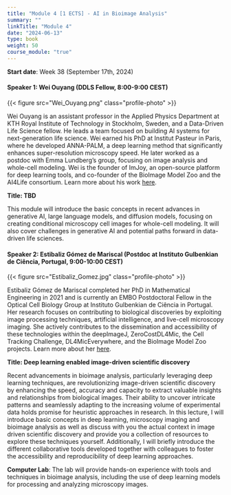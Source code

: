```yaml
---
title: "Module 4 [1 ECTS] - AI in Bioimage Analysis"
summary: ""
linkTitle: "Module 4"
date: "2024-06-13"
type: book
weight: 50
course_module: "true"
---
```

<style>
  .profile-photo {
    width: 150px; /* Adjust the width as needed */
    height: auto; /* This keeps the aspect ratio of the image */
    display: block;
    margin-left: auto;
    margin-right: auto;
  }
</style>

**Start date**: Week 38 (September 17th, 2024)

<!-- TODO: needs to be updated -->
#### Speaker 1: Wei Ouyang (DDLS Fellow, 8:00-9:00 CEST)

{{< figure src="Wei_Ouyang.png" class="profile-photo" >}}

Wei Ouyang is an assistant professor in the Applied Physics Department at KTH Royal Institute of Technology in Stockholm, Sweden, and a Data-Driven Life Science fellow. He leads a team focused on building AI systems for next-generation life science. Wei earned his PhD at Institut Pasteur in Paris, where he developed ANNA-PALM, a deep learning method that significantly enhances super-resolution microscopy speed. He later worked as a postdoc with Emma Lundberg’s group, focusing on image analysis and whole-cell modeling. Wei is the founder of ImJoy, an open-source platform for deep learning tools, and co-founder of the BioImage Model Zoo and the AI4Life consortium. Learn more about his work [here](https://aicell.io/authors/wei/).

**Title: TBD**

This module will introduce the basic concepts in recent advances in generative AI, large language models, and diffusion models, focusing on creating conditional microscopy cell images for whole-cell modeling. It will also cover challenges in generative AI and potential paths forward in data-driven life sciences.

<!-- updated: 28.06.2024 -->
#### Speaker 2: Estibaliz Gómez de Mariscal (Postdoc at Instituto Gulbenkian de Ciência, Portugal, 9:00-10:00 CEST)

{{< figure src="Estibaliz_Gomez.jpg" class="profile-photo" >}}

Estibaliz Gómez de Mariscal completed her PhD in Mathematical Engineering in 2021 and is currently an EMBO Postdoctoral Fellow in the Optical Cell Biology Group at Instituto Gulbenkian de Ciência in Portugal. Her research focuses on contributing to biological discoveries by exploiting image processing techniques, artificial intelligence, and live-cell microscopy imaging. She actively contributes to the dissemination and accessibility of these technologies within the deepImageJ, ZeroCostDL4Mic, the Cell Tracking Challenge, DL4MicEverywhere, and the BioImage Model Zoo projects. Learn more about her [here](https://henriqueslab.org/pages/egdmariscal).

**Title: Deep learning enabled image-driven scientific discovery**

Recent advancements in bioimage analysis, particularly leveraging deep learning techniques, are revolutionizing image-driven scientific discovery by enhancing the speed, accuracy and capacity to extract valuable insights and relationships from biological images. Their ability to uncover intricate patterns and seamlessly adapting to the increasing volume of experimental data holds promise for heuristic approaches in research. In this lecture, I will introduce basic concepts in deep learning, microscopy imaging and bioimage analysis as well as discuss with you the actual context in image driven scientific discovery and provide you a collection of resources to explore these techniques yourself. Additionally, I will briefly introduce the different collaborative tools developed together with colleagues to foster the accessibility and reproducibility of deep learning approaches. 

<!-- TODO: needs to be updated -->
**Computer Lab**: The lab will provide hands-on experience with tools and techniques in bioimage analysis, including the use of deep learning models for processing and analyzing microscopy images.